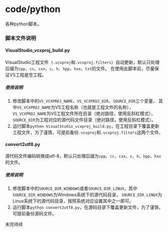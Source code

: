 # code/python
各种python脚本。

### 脚本文件说明
#### **VisualStudio_vcxproj_build.py**
VisualStudio工程文件（`.vcxproj`和`.vcxproj.filters`）自动更新，默认只处理后缀为`cpp`、`cc`、`cxx`、`c`、`h`、`hpp`、`hxx`、`txt`的文件。
在使用此脚本前，尽量保证VS工程是空工程。
##### 使用说明
1. 修改脚本中的`VS_VCXPROJ_NAME`、`VS_VCXPROJ_DIR`、`SOURCE_DIR`三个变量，
其中`VS_VCXPROJ_NAME`为VS工程名称（也就是工程文件的名称），
`VS_VCXPROJ_NAME`为VS工程文件所在目录（绝对路径，使用反斜杠模式），
`SOURCE_DIR`为工程对应的源代码文件目录（绝对路径，使用反斜杠模式）。  
2. 运行脚本`python VisualStudio_vcxproj_build.py`，在工程目录下覆盖更新工程文件，为了谨慎，可提前备份`.vcxproj`和`.vcxproj.filters`这两个文件。
#### **convert2utf8.py**
源代码文件编码转换成utf-8，默认只处理后缀为`cpp`、`cc`、`cxx`、`c`、`h`、`hpp`、`hxx`的文件。
##### 使用说明
1. 修改脚本中的`SOURCE_DIR_WINDOWS`或者`SOURCE_DIR_LINUX`，其中`SOURCE_DIR_WINDOWS`为Windows系统下的源代码目录，
`SOURCE_DIR_LINUX`为Linux系统下的源代码目录，按照系统对应设置其中之一即可。  
2. 运行脚本`python convert2utf8.py`，在源码目录下覆盖更新文件，为了谨慎，可提前备份源码文件。

 未完待续  
